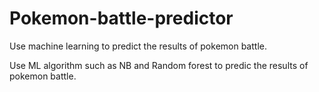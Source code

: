 # Pokemon-battle-predictor
Use machine learning to predict  the results of pokemon battle.

Use ML algorithm such as NB and Random forest to predic the results of pokemon battle.
